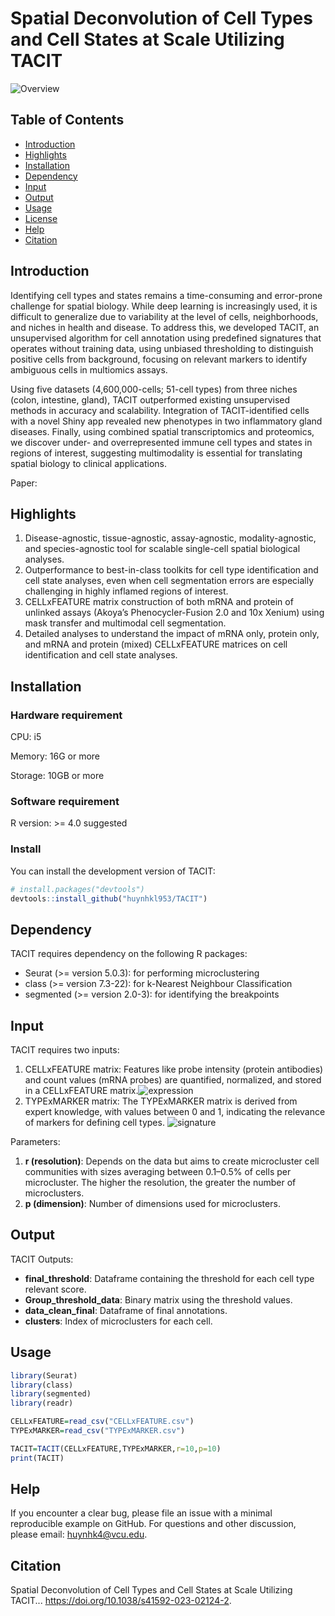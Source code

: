 # Spatial Deconvolution of Cell Types and Cell States at Scale Utilizing TACIT

![Overview](https://github.com/huynhkl953/TACITomics/blob/main/image/overview.png)

## Table of Contents
- [Introduction](#introduction)
- [Highlights](#highlights)
- [Installation](#installation)
- [Dependency](#dependency)
- [Input](#input)
- [Output](#output)
- [Usage](#usage)
- [License](#license)
- [Help](#Help)
- [Citation](#citation)
## Introduction
Identifying cell types and states remains a time-consuming and error-prone challenge for spatial biology. While deep learning is increasingly used, it is difficult to generalize due to variability at the level of cells, neighborhoods, and niches in health and disease. To address this, we developed TACIT, an unsupervised algorithm for cell annotation using predefined signatures that operates without training data, using unbiased thresholding to distinguish positive cells from background, focusing on relevant markers to identify ambiguous cells in multiomics assays.

Using five datasets (4,600,000-cells; 51-cell types) from three niches (colon, intestine, gland), TACIT outperformed existing unsupervised methods in accuracy and scalability. Integration of TACIT-identified cells with a novel Shiny app revealed new phenotypes in two inflammatory gland diseases. Finally, using combined spatial transcriptomics and proteomics, we discover under- and overrepresented immune cell types and states in regions of interest, suggesting multimodality is essential for translating spatial biology to clinical applications.

Paper: 

## Highlights
1. Disease-agnostic, tissue-agnostic, assay-agnostic, modality-agnostic, and species-agnostic tool for scalable single-cell spatial biological analyses.
2. Outperformance to best-in-class toolkits for cell type identification and cell state analyses, even when cell segmentation errors are especially challenging in highly inflamed regions of interest.
3. CELLxFEATURE matrix construction of both mRNA and protein of unlinked assays (Akoya’s Phenocycler-Fusion 2.0 and 10x Xenium) using mask transfer and multimodal cell segmentation.
4. Detailed analyses to understand the impact of mRNA only, protein only, and mRNA and protein (mixed) CELLxFEATURE matrices on cell identification and cell state analyses.

## Installation

### Hardware requirement

CPU: i5

Memory: 16G or more

Storage: 10GB or more

### Software requirement

R version: >= 4.0 suggested

### Install

You can install the development version of TACIT:

```R
# install.packages("devtools")
devtools::install_github("huynhkl953/TACIT")
```

## Dependency
TACIT requires dependency on the following R packages:

- Seurat (>= version 5.0.3): for performing microclustering
- class (>= version 7.3-22): for k-Nearest Neighbour Classification
- segmented (>= version 2.0-3): for identifying the breakpoints

## Input
TACIT requires two inputs:
1. CELLxFEATURE matrix: 
Features like probe intensity (protein antibodies) and count values (mRNA probes) are quantified, normalized, and stored in a CELLxFEATURE matrix.![expression](https://github.com/huynhkl953/TACITomics/blob/main/image/expression.png)
2. TYPExMARKER matrix: 
The TYPExMARKER matrix is derived from expert knowledge, with values between 0 and 1, indicating the relevance of markers for defining cell types. ![signature](https://github.com/huynhkl953/TACITomics/blob/main/image/signature.png)

Parameters:
1. **r (resolution)**: Depends on the data but aims to create microcluster cell communities with sizes averaging between 0.1–0.5% of cells per microcluster. The higher the resolution, the greater the number of microclusters.
2. **p (dimension)**: Number of dimensions used for microclusters.

## Output

TACIT Outputs:
- **final_threshold**: Dataframe containing the threshold for each cell type relevant score.
- **Group_threshold_data**: Binary matrix using the threshold values.
- **data_clean_final**: Dataframe of final annotations.
- **clusters**: Index of microclusters for each cell.


## Usage
```R
library(Seurat)
library(class)
library(segmented)
library(readr)

CELLxFEATURE=read_csv("CELLxFEATURE.csv")
TYPExMARKER=read_csv("TYPExMARKER.csv")

TACIT=TACIT(CELLxFEATURE,TYPExMARKER,r=10,p=10)
print(TACIT)
```


## Help
If you encounter a clear bug, please file an issue with a minimal reproducible example on GitHub. For questions and other discussion, please email: huynhk4@vcu.edu.

## Citation
Spatial Deconvolution of Cell Types and Cell States at Scale Utilizing TACIT... https://doi.org/10.1038/s41592-023-02124-2.


